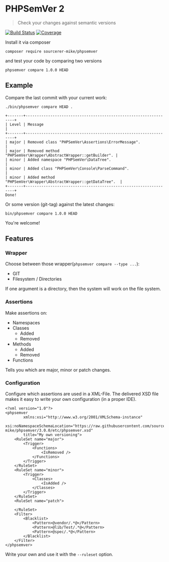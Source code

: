 # PHPSemVer 2

> Check your changes against semantic versions

[![Build Status](https://travis-ci.org/sourcerer-mike/phpsemver.svg?branch=release%2F3.0.0)](https://travis-ci.org/sourcerer-mike/phpsemver)
[![Coverage](https://codecov.io/github/sourcerer-mike/phpsemver/coverage.svg?branch=release%2F3.0.0)](http://codecov.io/github/sourcerer-mike/phpsemver?branch=release/3.0.0)

Install it via composer

    composer require sourcerer-mike/phpsemver

and test your code by comparing two versions

    phpsemver compare 1.0.0 HEAD

## Example

Compare the last commit with your current work:

    ./bin/phpsemver compare HEAD .
    
    +-------+-----------------------------------------------------------------+
    | Level | Message                                                         |
    +-------+-----------------------------------------------------------------+
    | major | Removed class "PHPSemVer\Assertions\ErrorMessage".              |
    | major | Removed method "PHPSemVer\Wrapper\AbstractWrapper::getBuilder". |
    | minor | Added namespace "PHPSemVer\DataTree".                           |
    | minor | Added class "PHPSemVer\Console\ParseCommand".                   |
    | minor | Added method "PHPSemVer\Wrapper\AbstractWrapper::getDataTree".  |
    +-------+-----------------------------------------------------------------+
    Done!

Or some version (git-tag) against the latest changes:

    bin/phpsemver compare 1.0.0 HEAD

You're welcome!

## Features

### Wrapper

Choose between those wrapper(`phpsemver compare --type ...`):

- GIT
- Filesystem / Directories

If one argument is a directory, then the system will work on the file system.

### Assertions

Make assertions on:

- Namespaces
- Classes
    - Added
    - Removed
- Methods
    - Added
    - Removed
- Functions

Tells you which are major, minor or patch changes.

### Configuration

Configure which assertions are used in a XML-File.
The delivered XSD file makes it easy to write your own configuration (in a proper IDE).

    <?xml version="1.0"?>
    <phpsemver
            xmlns:xsi="http://www.w3.org/2001/XMLSchema-instance"
            xsi:noNamespaceSchemaLocation="https://raw.githubusercontent.com/sourcerer-mike/phpsemver/3.0.0/etc/phpsemver.xsd"
            title="My own versioning">
        <RuleSet name="major">
            <Trigger>
                <Functions>
                    <IsRemoved />
                </Functions>
            </Trigger>
        </RuleSet>
        <RuleSet name="minor">
            <Trigger>
                <Classes>
                    <IsAdded />
                </Classes>
            </Trigger>
        </RuleSet>
        <RuleSet name="patch">
    
        </RuleSet>
        <Filter>
            <Blacklist>
                <Pattern>@vendor/.*@</Pattern>
                <Pattern>@lib/Test/.*@</Pattern>
                <Pattern>@spec/.*@</Pattern>
            </Blacklist>
        </Filter>
    </phpsemver>

Write your own and use it with the `--ruleset` option.
